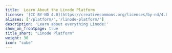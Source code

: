 ```yaml
---
title:  Learn About the Linode Platform
license: '[CC BY-ND 4.0](https://creativecommons.org/licenses/by-nd/4.0)'
aliases: ['/platform/','/linode-platform/']
description: 'Learn about everything Linode!'
show_on_frontpage: true
title_short: "Linode Platform"
weight: 30
icon: "cube"
---
```

